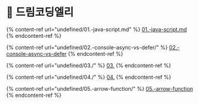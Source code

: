 # 🎀 드림코딩엘리

{% content-ref url="undefined/01.-java-script.md" %}
[01.-java-script.md](undefined/01.-java-script.md)
{% endcontent-ref %}

{% content-ref url="undefined/02.-console-async-vs-defer/" %}
[02.-console-async-vs-defer](undefined/02.-console-async-vs-defer/)
{% endcontent-ref %}

{% content-ref url="undefined/03./" %}
[03.](undefined/03./)
{% endcontent-ref %}

{% content-ref url="undefined/04./" %}
[04.](undefined/04./)
{% endcontent-ref %}

{% content-ref url="undefined/05.-arrow-function/" %}
[05.-arrow-function](undefined/05.-arrow-function/)
{% endcontent-ref %}
